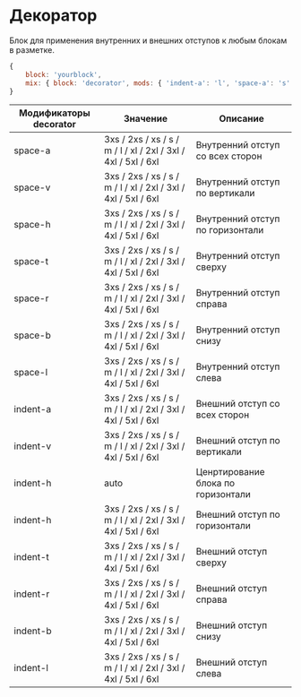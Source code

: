 # Декоратор

Блок для применения внутренних и внешних отступов к любым блокам в разметке.

```js
{
	block: 'yourblock',
	mix: { block: 'decorator', mods: { 'indent-a': 'l', 'space-a': 's' } }
}
```

Модификаторы decorator | Значение                                                                 | Описание
---------------------- | ------------------------------------------------------------------------ | ----------------
space-a                | 3xs / 2xs / xs / s / m / l / xl / 2xl / 3xl / 4xl / 5xl / 6xl | Внутренний отступ со всех сторон
space-v                | 3xs / 2xs / xs / s / m / l / xl / 2xl / 3xl / 4xl / 5xl / 6xl | Внутренний отступ по вертикали
space-h                | 3xs / 2xs / xs / s / m / l / xl / 2xl / 3xl / 4xl / 5xl / 6xl | Внутренний отступ по горизонтали
space-t                | 3xs / 2xs / xs / s / m / l / xl / 2xl / 3xl / 4xl / 5xl / 6xl | Внутренний отступ сверху
space-r                | 3xs / 2xs / xs / s / m / l / xl / 2xl / 3xl / 4xl / 5xl / 6xl | Внутренний отступ справа
space-b                | 3xs / 2xs / xs / s / m / l / xl / 2xl / 3xl / 4xl / 5xl / 6xl | Внутренний отступ снизу
space-l                | 3xs / 2xs / xs / s / m / l / xl / 2xl / 3xl / 4xl / 5xl / 6xl | Внутренний отступ слева
indent-a               | 3xs / 2xs / xs / s / m / l / xl / 2xl / 3xl / 4xl / 5xl / 6xl | Внешний отступ со всех сторон
indent-v               | 3xs / 2xs / xs / s / m / l / xl / 2xl / 3xl / 4xl / 5xl / 6xl | Внешний отступ по вертикали
indent-h               | auto                                                                     | Ценртирование блока по горизонтали
indent-h               | 3xs / 2xs / xs / s / m / l / xl / 2xl / 3xl / 4xl / 5xl / 6xl | Внешний отступ по горизонтали
indent-t               | 3xs / 2xs / xs / s / m / l / xl / 2xl / 3xl / 4xl / 5xl / 6xl | Внешний отступ сверху
indent-r               | 3xs / 2xs / xs / s / m / l / xl / 2xl / 3xl / 4xl / 5xl / 6xl | Внешний отступ справа
indent-b               | 3xs / 2xs / xs / s / m / l / xl / 2xl / 3xl / 4xl / 5xl / 6xl | Внешний отступ снизу
indent-l               | 3xs / 2xs / xs / s / m / l / xl / 2xl / 3xl / 4xl / 5xl / 6xl | Внешний отступ слева